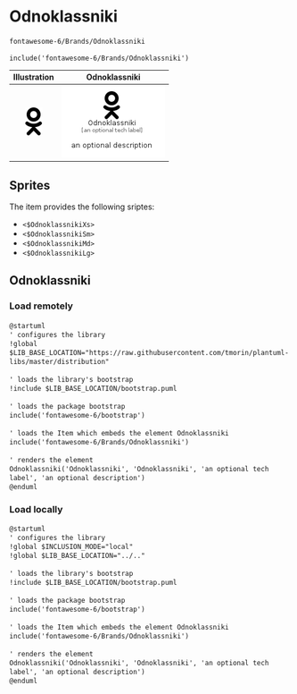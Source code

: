 # Odnoklassniki


```text
fontawesome-6/Brands/Odnoklassniki
```

```text
include('fontawesome-6/Brands/Odnoklassniki')
```



| Illustration | Odnoklassniki |
| :---: | :---: |
| ![illustration for Illustration](../../fontawesome-6/Brands/Odnoklassniki.png) | ![illustration for Odnoklassniki](../../fontawesome-6/Brands/Odnoklassniki.Local.png) |



## Sprites
The item provides the following sriptes:

- `<$OdnoklassnikiXs>`
- `<$OdnoklassnikiSm>`
- `<$OdnoklassnikiMd>`
- `<$OdnoklassnikiLg>`





## Odnoklassniki

### Load remotely
```plantuml
@startuml
' configures the library
!global $LIB_BASE_LOCATION="https://raw.githubusercontent.com/tmorin/plantuml-libs/master/distribution"

' loads the library's bootstrap
!include $LIB_BASE_LOCATION/bootstrap.puml

' loads the package bootstrap
include('fontawesome-6/bootstrap')

' loads the Item which embeds the element Odnoklassniki
include('fontawesome-6/Brands/Odnoklassniki')

' renders the element
Odnoklassniki('Odnoklassniki', 'Odnoklassniki', 'an optional tech label', 'an optional description')
@enduml
```

### Load locally
```plantuml
@startuml
' configures the library
!global $INCLUSION_MODE="local"
!global $LIB_BASE_LOCATION="../.."

' loads the library's bootstrap
!include $LIB_BASE_LOCATION/bootstrap.puml

' loads the package bootstrap
include('fontawesome-6/bootstrap')

' loads the Item which embeds the element Odnoklassniki
include('fontawesome-6/Brands/Odnoklassniki')

' renders the element
Odnoklassniki('Odnoklassniki', 'Odnoklassniki', 'an optional tech label', 'an optional description')
@enduml
```

